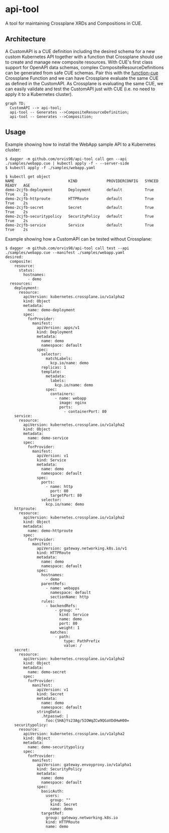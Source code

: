 # api-tool

A tool for maintaining Crossplane XRDs and Compositions in CUE.

## Architecture

A CustomAPI is a CUE definition including the desired schema for a new custom Kubernetes API together with a function that Crossplane should use to create and manage new composite resources.
With CUE's first class support for OpenAPI data schemas, complex CompositeResourceDefinitions can be generated from safe CUE schemas.
Pair this with the [function-cue](https://github.com/crossplane-contrib/function-cue) Crossplane Function and we can have Crossplane evaluate the same CUE as defined in the CustomAPI.
As Crossplane is evaluating the same CUE, we can easily validate and test the CustomAPI just with CUE (i.e. no need to apply it to a Kubernetes cluster).

```mermaid
graph TD;
  CustomAPI --> api-tool;
  api-tool -- Generates -->CompositeResourceDefinition;
  api-tool -- Generates -->Composition;
```


## Usage

Example showing how to install the WebApp sample API to a Kubernetes cluster:

```console
$ dagger -m github.com/orvis98/api-tool call gen --api ./samples/webapp.cue | kubectl apply -f - --server-side
$ kubectl apply -f ./samples/webapp.yaml

$ kubectl get object
NAME                        KIND             PROVIDERCONFIG   SYNCED   READY   AGE
demo-2cjfb-deployment       Deployment       default          True     True    2s
demo-2cjfb-httproute        HTTPRoute        default          True     True    2s
demo-2cjfb-secret           Secret           default          True     True    2s
demo-2cjfb-securitypolicy   SecurityPolicy   default          True     True    2s
demo-2cjfb-service          Service          default          True     True    2s
```

Example showing how a CustomAPI can be tested without Crossplane:

```console
$ dagger -m github.com/orvis98/api-tool call test --api ./samples/webapp.cue --manifest ./samples/webapp.yaml
desired:
  composite:
    resource:
      status:
        hostnames:
          - demo
  resources:
    deployment:
      resource:
        apiVersion: kubernetes.crossplane.io/v1alpha2
        kind: Object
        metadata:
          name: demo-deployment
        spec:
          forProvider:
            manifest:
              apiVersion: apps/v1
              kind: Deployment
              metadata:
                name: demo
                namespace: default
              spec:
                selector:
                  matchLabels:
                    kcp.io/name: demo
                replicas: 1
                template:
                  metadata:
                    labels:
                      kcp.io/name: demo
                  spec:
                    containers:
                      - name: webapp
                        image: nginx
                        ports:
                          - containerPort: 80
    service:
      resource:
        apiVersion: kubernetes.crossplane.io/v1alpha2
        kind: Object
        metadata:
          name: demo-service
        spec:
          forProvider:
            manifest:
              apiVersion: v1
              kind: Service
              metadata:
                name: demo
                namespace: default
              spec:
                ports:
                  - name: http
                    port: 80
                    targetPort: 80
                selector:
                  kcp.io/name: demo
    httproute:
      resource:
        apiVersion: kubernetes.crossplane.io/v1alpha2
        kind: Object
        metadata:
          name: demo-httproute
        spec:
          forProvider:
            manifest:
              apiVersion: gateway.networking.k8s.io/v1
              kind: HTTPRoute
              metadata:
                name: demo
                namespace: default
              spec:
                hostnames:
                  - demo
                parentRefs:
                  - name: webapps
                    namespace: default
                    sectionName: http
                rules:
                  - backendRefs:
                      - group: ""
                        kind: Service
                        name: demo
                        port: 80
                        weight: 1
                    matches:
                      - path:
                          type: PathPrefix
                          value: /
    secret:
      resource:
        apiVersion: kubernetes.crossplane.io/v1alpha2
        kind: Object
        metadata:
          name: demo-secret
        spec:
          forProvider:
            manifest:
              apiVersion: v1
              kind: Secret
              metadata:
                name: demo
                namespace: default
              stringData:
                .htpasswd: |
                  foo:{SHA}Ys23Ag/5IOWqZCw9QGaVDdHwH00=
    securitypolicy:
      resource:
        apiVersion: kubernetes.crossplane.io/v1alpha2
        kind: Object
        metadata:
          name: demo-securitypolicy
        spec:
          forProvider:
            manifest:
              apiVersion: gateway.envoyproxy.io/v1alpha1
              kind: SecurityPolicy
              metadata:
                name: demo
                namespace: default
              spec:
                basicAuth:
                  users:
                    group: ""
                    kind: Secret
                    name: demo
                targetRef:
                  group: gateway.networking.k8s.io
                  kind: HTTPRoute
                  name: demo
```
